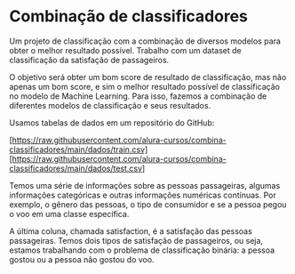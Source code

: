 # Combinação de classificadores

Um projeto de classificação com a combinação de diversos modelos para obter o melhor resultado possível. Trabalho com um dataset de classificação da satisfação de passageiros.

O objetivo será obter um bom score de resultado de classificação, mas não apenas um bom score, e sim o melhor resultado possível de classificação no modelo de Machine Learning. Para isso, fazemos a combinação de diferentes modelos de classificação e seus resultados.

Usamos tabelas de dados em um repositório do GitHub:

[https://raw.githubusercontent.com/alura-cursos/combina-classificadores/main/dados/train.csv]
[https://raw.githubusercontent.com/alura-cursos/combina-classificadores/main/dados/test.csv]

Temos uma série de informações sobre as pessoas passageiras, algumas informações categóricas e outras informações numéricas contínuas. Por exemplo, o gênero das pessoas, o tipo de consumidor e se a pessoa pegou o voo em uma classe específica.

A última coluna, chamada satisfaction, é a satisfação das pessoas passageiras. Temos dois tipos de satisfação de passageiros, ou seja, estamos trabalhando com o problema de classificação binária: a pessoa gostou ou a pessoa não gostou do voo.
